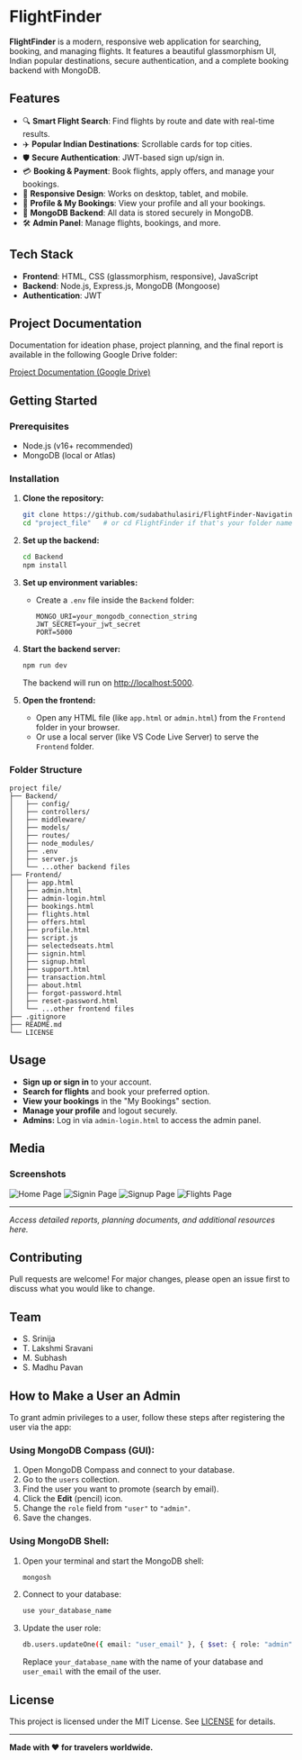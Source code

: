 # FlightFinder

**FlightFinder** is a modern, responsive web application for searching, booking, and managing flights. It features a beautiful glassmorphism UI, Indian popular destinations, secure authentication, and a complete booking backend with MongoDB.

## Features

- 🔍 **Smart Flight Search**: Find flights by route and date with real-time results.
- ✈️ **Popular Indian Destinations**: Scrollable cards for top cities.
- 🛡️ **Secure Authentication**: JWT-based sign up/sign in.
- 💳 **Booking & Payment**: Book flights, apply offers, and manage your bookings.
- 📱 **Responsive Design**: Works on desktop, tablet, and mobile.
- 🧑 **Profile & My Bookings**: View your profile and all your bookings.
- 🏦 **MongoDB Backend**: All data is stored securely in MongoDB.
- 🛠️ **Admin Panel**: Manage flights, bookings, and more.

## Tech Stack

- **Frontend**: HTML, CSS (glassmorphism, responsive), JavaScript
- **Backend**: Node.js, Express.js, MongoDB (Mongoose)
- **Authentication**: JWT

## Project Documentation

Documentation for ideation phase, project planning, and the final report is available in the following Google Drive folder:

[Project Documentation (Google Drive)](https://drive.google.com/drive/folders/1aR2JAxJjbCmPphugUMOcVuGwxhKTJ_ZD?usp=sharing)


## Getting Started

### Prerequisites

- Node.js (v16+ recommended)
- MongoDB (local or Atlas)

### Installation

1. **Clone the repository:**
   ```sh
   git clone https://github.com/sudabathulasiri/FlightFinder-Navigating-Your-Air-Travel-Options.git
   cd "project_file"   # or cd FlightFinder if that's your folder name
   ```

2. **Set up the backend:**
   ```sh
   cd Backend
   npm install
   ```

3. **Set up environment variables:**
   - Create a `.env` file inside the `Backend` folder:
     ```
     MONGO_URI=your_mongodb_connection_string
     JWT_SECRET=your_jwt_secret
     PORT=5000
     ```

4. **Start the backend server:**
   ```sh
   npm run dev
   ```
   The backend will run on [http://localhost:5000](http://localhost:5000).

5. **Open the frontend:**
   - Open any HTML file (like `app.html` or `admin.html`) from the `Frontend` folder in your browser.
   - Or use a local server (like VS Code Live Server) to serve the `Frontend` folder.

### Folder Structure

```
project file/
├── Backend/
│   ├── config/
│   ├── controllers/
│   ├── middleware/
│   ├── models/
│   ├── routes/
│   ├── node_modules/
│   ├── .env
│   ├── server.js
│   └── ...other backend files
├── Frontend/
│   ├── app.html
│   ├── admin.html
│   ├── admin-login.html
│   ├── bookings.html
│   ├── flights.html
│   ├── offers.html
│   ├── profile.html
│   ├── script.js
│   ├── selectedseats.html
│   ├── signin.html
│   ├── signup.html
│   ├── support.html
│   ├── transaction.html
│   ├── about.html
│   ├── forgot-password.html
│   ├── reset-password.html
│   └── ...other frontend files
├── .gitignore
├── README.md
└── LICENSE
```

## Usage

- **Sign up or sign in** to your account.
- **Search for flights** and book your preferred option.
- **View your bookings** in the "My Bookings" section.
- **Manage your profile** and logout securely.
- **Admins:** Log in via `admin-login.html` to access the admin panel.

## Media

### Screenshots

![Home Page](https://github.com/sudabathulasiri/FlightFinder-Navigating-Your-Air-Travel-Options/blob/main/Project%20Files/media/Home.png)
![Signin Page](https://github.com/sudabathulasiri/FlightFinder-Navigating-Your-Air-Travel-Options/blob/main/Project%20Files/media/Signin.png)
![Signup Page](https://github.com/sudabathulasiri/FlightFinder-Navigating-Your-Air-Travel-Options/blob/main/Project%20Files/media/Signup.png)
![Flights Page](https://github.com/sudabathulasiri/FlightFinder-Navigating-Your-Air-Travel-Options/blob/main/Project%20Files/media/Flights.png)

---

*Access detailed reports, planning documents, and additional resources here.*

## Contributing

Pull requests are welcome! For major changes, please open an issue first to discuss what you would like to change.

## Team

- S. Srinija
- T. Lakshmi Sravani
- M. Subhash
- S. Madhu Pavan

## How to Make a User an Admin

To grant admin privileges to a user, follow these steps after registering the user via the app:

### Using MongoDB Compass (GUI):
1. Open MongoDB Compass and connect to your database.
2. Go to the `users` collection.
3. Find the user you want to promote (search by email).
4. Click the **Edit** (pencil) icon.
5. Change the `role` field from `"user"` to `"admin"`.
6. Save the changes.

### Using MongoDB Shell:
1. Open your terminal and start the MongoDB shell:
   ```sh
   mongosh
   ```
2. Connect to your database:
   ```sh
   use your_database_name
   ```
3. Update the user role:
   ```sh
   db.users.updateOne({ email: "user_email" }, { $set: { role: "admin" } })
   ```
   Replace `your_database_name` with the name of your database and `user_email` with the email of the user.

## License

This project is licensed under the MIT License. See [LICENSE](LICENSE) for details.

---

**Made with ❤️ for travelers worldwide.**
